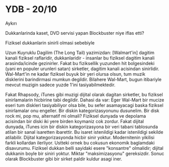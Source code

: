 # YDB - 20/10

Aykırı

Dukkanlarinda kaset, DVD servisi yapan Blockbuster niye iflas etti?

Fiziksel dukkanlarin sinirli olmasi sebebiyle

Uzun Kuyruklu Dagilim (The Long Tail) yazimizdan: [Walmart'in] dagitim
kanali fiziksel raflaridir, dukkanlaridir - insanlar bu fiziksel
dagitim kanali arasinda/icinde gezinirler. Fakat bu fiziksellik
yuzunden hit bolgesindeki (yani en populer urunleri satan) sirketler,
dagitim kanali acisindan sinirlidir. Wal-Mart'in ne kadar fiziksel
buyuk bir yeri olursa olsun, tum muzik disklerini barindirmasi mumkun
degildir. Bilahere Wal-Mart, bugun itibariyle mevcut muzigin sadece
yuzde 1'ini tasiyabilmektedir.

Fakat Rhapsody, iTunes gibi muzigi dijital olarak dagitan sirketler, bu fiziksel sinirlamalarin hicbirine tabi degildir. Dahasi da var: Eger Wal-Mart bir mucize eseri tum diskleri tasiyabiliyor olsa bile, bu sefer asamayacagi baska fiziksel sinirlamalar onu engeller. Bir diskin kategorizasyonunu dusunelim. Bir disk rock mi, pop mu, alternatif mi olmali? Fiziksel dunyada ve depolama acisindan bir diski iki yere birden koymaniz cok zordur. Fakat dijital dunyada, iTunes icin bir diskin kategorizasyona bir veri tabani tablosunda atilan bir sanal isaretten ibarettir. Bu isaret istenildigi kadar istenildigi sekilde atilabilir. Dijital kategorizasyonda hicbir sinir yoktur.
Modernitenin yikilisi farkli kollardan ilerliyor. Ustteki ornek bu cokusun ekonomik baglamdaki disavurumu. Fiziksel dukkan belli sayidaki esere "konsantre" olmalidir; dijital dukkanin boyle bir siniri yoktur. Miktar "maksimizasyonu" gereksizdir. Sonuc olarak Blockbuster gibi bir sirket paldir kuldur asagi iner.

